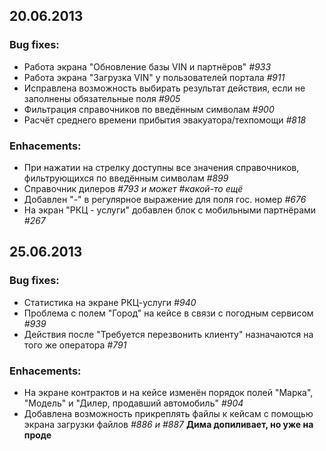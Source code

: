 ## 20.06.2013
### Bug fixes:
* Работа экрана "Обновление базы VIN и партнёров" _#933_
* Работа экрана "Загрузка VIN" у пользователей портала _#911_
* Исправлена возможность выбирать результат действия, если не заполнены обязательные поля _#905_
* Фильтрация справочников по введённым символам _#900_
* Расчёт среднего времени прибытия эвакуатора/техпомощи _#818_

### Enhacements:
* При нажатии на стрелку доступны все значения справочников, фильтрующихся по введённым символам _#899_
* Справочник дилеров _#793 и может #какой-то ещё_
* Добавлен "-" в регулярное выражение для поля гос. номер _#676_
* На экран "РКЦ - услуги" добавлен блок с мобильными партнёрами _#267_

## 25.06.2013
### Bug fixes:
* Статистика на экране РКЦ-услуги _#940_
* Проблема с полем "Город" на кейсе в связи с погодным сервисом _#939_
* Действия после "Требуется перезвонить клиенту" назначаются на того же оператора _#791_


### Enhacements:
* На экране контрактов и на кейсе изменён порядок полей "Марка", "Модель" и "Дилер, продавший автомобиль" _#904_
* Добавлена возможность прикреплять файлы к кейсам с помощью экрана загрузки файлов _#886 и #887_ __Дима допиливает, но уже на проде__

